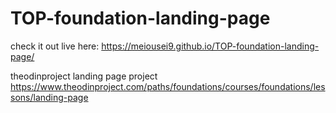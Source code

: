# TOP-foundation-landing-page

check it out live here: https://meiousei9.github.io/TOP-foundation-landing-page/

theodinproject landing page project https://www.theodinproject.com/paths/foundations/courses/foundations/lessons/landing-page
